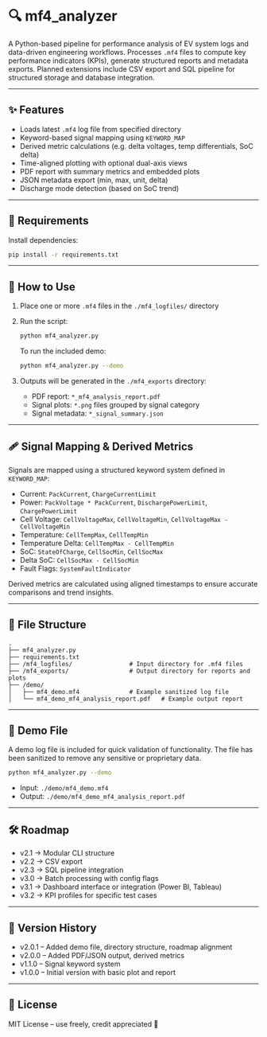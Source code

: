 # 🔍 mf4_analyzer

A Python-based pipeline for performance analysis of EV system logs and data-driven engineering workflows.
Processes `.mf4` files to compute key performance indicators (KPIs), generate structured reports and metadata exports.
Planned extensions include CSV export and SQL pipeline for structured storage and database integration.

---

## ✨ Features

- Loads latest `.mf4` log file from specified directory  
- Keyword-based signal mapping using `KEYWORD_MAP`  
- Derived metric calculations (e.g. delta voltages, temp differentials, SoC delta)  
- Time-aligned plotting with optional dual-axis views  
- PDF report with summary metrics and embedded plots  
- JSON metadata export (min, max, unit, delta)  
- Discharge mode detection (based on SoC trend)

---

## 📆 Requirements

Install dependencies:

```bash
pip install -r requirements.txt
```

---

## 🚀 How to Use

1. Place one or more `.mf4` files in the `./mf4_logfiles/` directory
2. Run the script:

   ```bash
   python mf4_analyzer.py
   ```
   To run the included demo:

   ```bash
   python mf4_analyzer.py --demo
   ```

4. Outputs will be generated in the `./mf4_exports` directory:
   - PDF report: `*_mf4_analysis_report.pdf`
   - Signal plots: `*.png` files grouped by signal category
   - Signal metadata: `*_signal_summary.json`

---

## 🩹 Signal Mapping & Derived Metrics

Signals are mapped using a structured keyword system defined in `KEYWORD_MAP`:

- Current: `PackCurrent`, `ChargeCurrentLimit`
- Power: `PackVoltage * PackCurrent`, `DischargePowerLimit`, `ChargePowerLimit`
- Cell Voltage: `CellVoltageMax`, `CellVoltageMin`, `CellVoltageMax - CellVoltageMin`
- Temperature: `CellTempMax`, `CellTempMin`
- Temperature Delta: `CellTempMax - CellTempMin`
- SoC: `StateOfCharge`, `CellSocMin`, `CellSocMax`
- Delta SoC: `CellSocMax - CellSocMin`
- Fault Flags: `SystemFaultIndicator`

Derived metrics are calculated using aligned timestamps to ensure accurate comparisons and trend insights.

---

## 📁 File Structure

```plaintext
.
├── mf4_analyzer.py
├── requirements.txt
├── /mf4_logfiles/                # Input directory for .mf4 files
├── /mf4_exports/                 # Output directory for reports and plots
├── /demo/
│   ├── mf4_demo.mf4              # Example sanitized log file
│   └── mf4_demo_mf4_analysis_report.pdf   # Example output report
```

---

## 🌟 Demo File

A demo log file is included for quick validation of functionality. The file has been sanitized to remove any sensitive or proprietary data.

```bash
python mf4_analyzer.py --demo
```

- Input: `./demo/mf4_demo.mf4`  
- Output: `./demo/mf4_demo_mf4_analysis_report.pdf`

---

## 🛠️ Roadmap

- v2.1 → Modular CLI structure
- v2.2 → CSV export
- v2.3 → SQL pipeline integration
- v3.0 → Batch processing with config flags
- v3.1 → Dashboard interface or integration (Power BI, Tableau)
- v3.2 → KPI profiles for specific test cases

---

## 📘 Version History

- v2.0.1 – Added demo file, directory structure, roadmap alignment  
- v2.0.0 – Added PDF/JSON output, derived metrics  
- v1.1.0 – Signal keyword system  
- v1.0.0 – Initial version with basic plot and report

---

## 📜 License

MIT License – use freely, credit appreciated 🙌